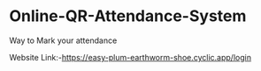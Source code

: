 # Online-QR-Attendance-System
Way to Mark your attendance 

Website Link:-https://easy-plum-earthworm-shoe.cyclic.app/login
